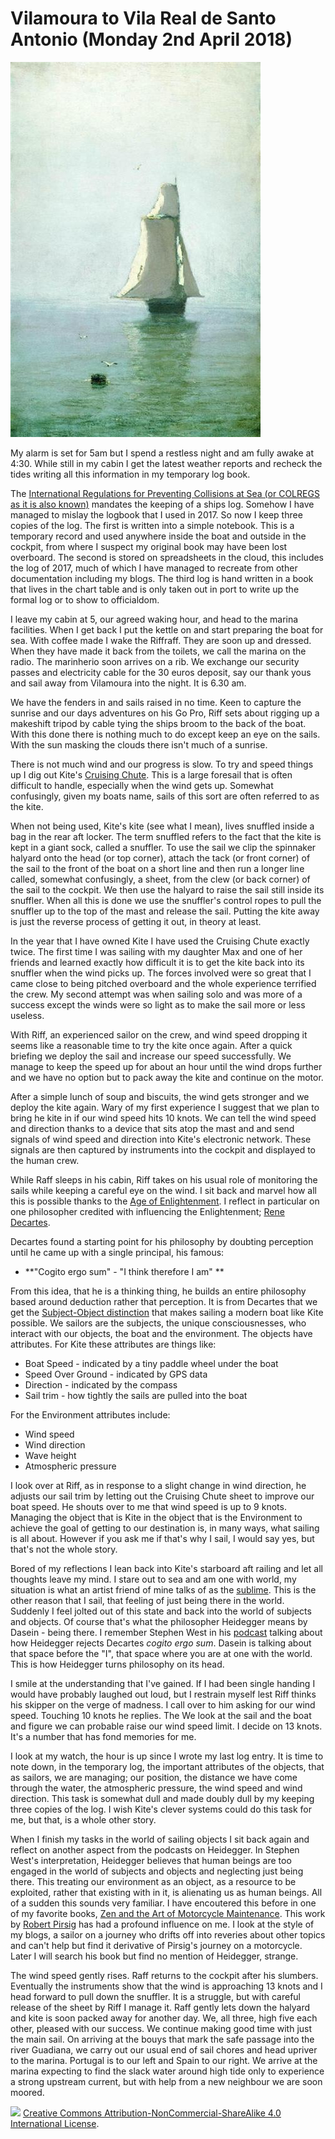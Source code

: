 # Vilamoura to Vila Real de Santo Antonio (Monday 2nd April 2018) #

![* The Sea with a Sailing Ship (XIX-XX cent.) Arkhip Kuindzhi *](../images/SeaWithSailingShip.jpg "Sea with Sailing Ship")

My alarm is set for 5am but I spend a restless night and am fully awake at 4:30. While still in my cabin I get the latest weather reports and recheck the tides writing all this information in my temporary log book. 

The [International Regulations for Preventing Collisions at Sea (or COLREGS as it is also known)](https://en.wikipedia.org/wiki/International_Regulations_for_Preventing_Collisions_at_Sea) mandates the keeping of a ships log. Somehow I have managed to mislay the logbook that I used in 2017. So now I keep three copies of the log. The first is written into a simple notebook. This is a temporary record and used anywhere inside the boat and outside in the cockpit, from where I suspect my original book may have been lost overboard. The second is stored on spreadsheets in the cloud, this includes the log of 2017, much of which I have managed to recreate from other documentation including my blogs. The third log is hand written in a book that lives in the chart table and is only taken out in port to write up the formal log or to show to officialdom. 

I leave my cabin at 5, our agreed waking hour, and head to the marina facilities. When I get back I put the kettle on and start preparing the boat for sea. With coffee made I wake the Riffraff. They are soon up and dressed. When they have made it back from the toilets, we call the marina on the radio. The marinherio soon arrives on a rib. We exchange our security passes and electricity cable for the 30 euros deposit, say our thank yous and sail away from Vilamoura into the night. It is 6.30 am. 

We have the fenders in and sails raised in no time. Keen to capture the sunrise and our days adventures on his Go Pro, Riff sets about rigging up a makeshift tripod by cable tying the ships broom to the back of the boat. With this done there is nothing much to do except keep an eye on the sails. With the sun masking the clouds there isn't much of a sunrise.

There is not much wind and our progress is slow. To try and speed things up I dig out Kite's [Cruising Chute](https://en.wikipedia.org/wiki/Spinnaker#Cruising_chute). This is a large foresail that is often difficult to handle, especially when the wind gets up. Somewhat confusingly, given my boats name, sails of this sort are often referred to as the kite. 

When not being used, Kite's kite (see what I mean), lives snuffled inside a bag in the rear aft locker. The term snuffled refers to the fact that the kite is kept in a giant sock, called a snuffler. To use the sail we clip the spinnaker halyard onto the head (or top corner), attach the tack (or front corner) of the sail to the front of the boat on a short line and then run a longer line called, somewhat confusingly, a sheet, from the clew (or back corner) of the sail to the cockpit. We then use the halyard to raise the sail still inside its snuffler. When all this is done we use the snuffler's control ropes to pull the snuffler up to the top of the mast and release the sail. Putting the kite away is just the reverse process of getting it out, in theory at least.

In the year that I have owned Kite I have used the Cruising Chute exactly twice. The first time I was sailing with my daughter Max and one of her friends and learned exactly how difficult it is to get the kite back into its snuffler when the wind picks up. The forces involved were so great that I came close to being pitched overboard and the whole experience terrified the crew. My second attempt was when sailing solo and was more of a success except the winds were so light as to make the sail more or less useless. 

With Riff, an experienced sailor on the crew, and wind speed dropping it seems like a reasonable time to try the kite once again. After a quick briefing we deploy the sail and increase our speed successfully. We manage to keep the speed up for about an hour until the wind drops further and we have no option but to pack away the kite and continue on the motor. 

After a simple lunch of soup and biscuits, the wind gets stronger and we deploy the kite again. Wary of my first experience I suggest that we plan to bring he kite in if our wind speed hits 10 knots. We can tell the wind speed and direction thanks to a device that sits atop the mast and and send signals of wind speed and direction into Kite's electronic network. These signals are then captured by instruments into the cockpit and displayed to the human crew.

While Raff sleeps in his cabin, Riff takes on his usual role of monitoring the sails while keeping a careful eye on the wind. I sit back and marvel how all this is possible thanks to the [Age of Enlightenment](https://en.wikipedia.org/wiki/Age_of_Enlightenment). I reflect in particular on one philosopher credited with influencing the Enlightenment; [Rene Decartes](https://en.wikipedia.org/wiki/Ren%C3%A9_Descartes).

Decartes found a starting point for his philosophy by doubting perception until he came up with a single principal, his famous:

* **"Cogito ergo sum" - "I think therefore I am" **

From this idea, that he is a thinking thing, he builds an entire philosophy based around deduction rather that perception. It is from Decartes that we get the [Subject-Object distinction](https://en.wikipedia.org/wiki/Subject_(philosophy)) that makes sailing a modern boat like Kite possible. We sailors are the subjects, the unique consciousnesses, who interact with our objects, the boat and the environment. The objects have attributes. For Kite these attributes are things like:

 * Boat Speed - indicated by a tiny paddle wheel under the boat
 * Speed Over Ground - indicated by GPS data
 * Direction - indicated by the compass
 * Sail trim - how tightly the sails are pulled into the boat
    
 For the Environment attributes include:
 
 * Wind speed
 * Wind direction
 * Wave height
 * Atmospheric pressure  
    
I look over at Riff, as in response to a slight change in wind direction, he adjusts our sail trim by letting out the Cruising Chute sheet to improve our boat speed. He shouts over to me that wind speed is up to 9 knots. Managing the object that is Kite in the object that is the Environment to achieve the goal of getting to our destination is, in many ways, what sailing is all about. However if you ask me if that's why I sail, I would say yes, but that's not the whole story.

Bored of my reflections I lean back into Kite's starboard aft railing and let all thoughts leave my mind. I stare out to sea and am one with world, my situation is what an artist friend of mine talks of as the [sublime](https://en.wikipedia.org/wiki/Sublime_(philosophy)#Post-Romantic_and_20th_century). This is the other reason that I sail, that feeling of just being there in the world. Suddenly I feel jolted out of this state and back into the world of subjects and objects. Of course that's what the philosopher Heidegger means by Dasein - being there. I remember Stephen West in his [podcast](http://philosophizethis.org/) talking about how Heidegger rejects Decartes *cogito ergo sum*. Dasein is talking about that space before the "I", that space where you are at one with the world. This is how Heidegger turns philosophy on its head. 

I smile at the understanding that I've gained. If I had been single handing I would have probably laughed out loud, but I restrain myself lest Riff thinks his skipper on the verge of madness. I call over to him asking for our wind speed. Touching 10 knots he replies. The  We look at the sail and the boat and figure we can probable raise our wind speed limit. I decide on 13 knots. It's a number that has fond memories for me.

I look at my watch, the hour is up since I wrote my last log entry. It is time to note down, in the temporary log, the important attributes of the objects, that as sailors, we are managing; our position, the distance we have come through the water, the atmospheric pressure, the wind speed and wind direction. This task is somewhat dull and made doubly dull by my keeping three copies of the log. I wish Kite's clever systems could do this task for me, but that, is a whole other story.

When I finish my tasks in the world of sailing objects I sit back again and reflect on another aspect from the podcasts on Heidegger. In Stephen West's interpretation, Heidegger believes that human beings are too engaged in the world of subjects and objects and neglecting just being there. This treating our environment as an object, as a resource to be exploited, rather that existing with in it, is alienating us as human beings. All of a sudden this sounds very familiar. I have encoutered this before in one of my favorite books, [Zen and the Art of Motorcycle Maintenance](https://en.wikipedia.org/wiki/Zen_and_the_Art_of_Motorcycle_Maintenance). This work by [Robert Pirsig](https://en.wikipedia.org/wiki/Robert_M._Pirsig) has had a profound influence on me. I look at the style of my blogs, a sailor on a journey who drifts off into reveries about other topics and can't help but find it derivative of Pirsig's journey on a motorcycle. Later I will search his book but find no mention of Heidegger, strange.

The wind speed gently rises. Raff returns to the cockpit after his slumbers. Eventually the instruments show that the wind is approaching 13 knots and I head forward to pull down the snuffler. It is a struggle, but with careful release of the sheet by Riff I manage it. Raff gently lets down the halyard and kite is soon packed away for another day. We, all three, high five each other, pleased with our success. We continue making good time with just the main sail. On arriving at the bouys that mark the safe passage into the river Guadiana, we carry out our usual end of sail chores and head upriver to the marina. Portugal is to our left and Spain to our right. We arrive at the marina expecting to find the slack water around high tide only to experience a strong upstream current, but with help from a new neighbour we are soon moored.  

![](https://i.creativecommons.org/l/by-nc-sa/4.0/88x31.png)
[Creative Commons Attribution-NonCommercial-ShareAlike 4.0 International License](href="http://creativecommons.org/licenses/by-nc-sa/4.0/).

